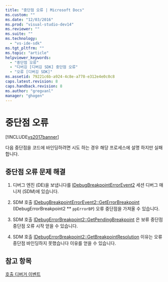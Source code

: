 ```yaml
---
title: "중단점 오류 | Microsoft Docs"
ms.custom: ""
ms.date: "12/03/2016"
ms.prod: "visual-studio-dev14"
ms.reviewer: ""
ms.suite: ""
ms.technology: 
  - "vs-ide-sdk"
ms.tgt_pltfrm: ""
ms.topic: "article"
helpviewer_keywords: 
  - "중단점 오류"
  - "디버깅 [디버깅 SDK] 중단점 오류"
  - "오류 [디버깅 SDK]"
ms.assetid: 79221c6b-a924-4c8e-a778-e312e4e0c0c8
caps.latest.revision: 8
caps.handback.revision: 8
ms.author: "gregvanl"
manager: "ghogen"
---
```

# 중단점 오류
[!INCLUDE[vs2017banner](../../code-quality/includes/vs2017banner.md)]

다음 중단점을 코드에 바인딩하려면 시도 하는 경우 해당 프로세스에 설명 하지만 실패 합니다.  
  
## 중단점 오류 문제 해결  
  
1.  디버그 엔진 \(DE\)을 보냅니다를  [IDebugBreakpointErrorEvent2](../../extensibility/debugger/reference/idebugbreakpointerrorevent2.md) 세션 디버그 매니저 \(SDM\)에 있습니다.  
  
2.  SDM 호출  [IDebugBreakpointErrorEvent2::GetErrorBreakpoint](../../extensibility/debugger/reference/idebugbreakpointerrorevent2-geterrorbreakpoint.md) \(IDebugErrorBreakpoint2 \*\* `ppErrorBP`\) 오류 중단점을 가져올 수 있습니다.  
  
3.  SDM 호출  [IDebugErrorBreakpoint2::GetPendingBreakpoint](../../extensibility/debugger/reference/idebugerrorbreakpoint2-getpendingbreakpoint.md) 은 보류 중단점 중단점 오류 시작 얻을 수 있습니다.  
  
4.  SDM 호출  [IDebugErrorBreakpoint2::GetBreakpointResolution](../../extensibility/debugger/reference/idebugerrorbreakpoint2-getbreakpointresolution.md) 이유는 오류 중단점 바인딩하지 못했습니다 이유를 얻을 수 있습니다.  
  
## 참고 항목  
 [호출 디버거 이벤트](../../extensibility/debugger/calling-debugger-events.md)